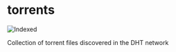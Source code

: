 torrents 
========
![Indexed](https://img.shields.io/badge/indexed-97300-blue)

Collection of torrent files discovered in the DHT network
